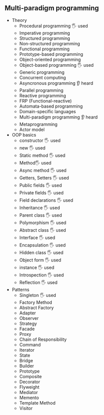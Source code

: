 ## Multi-paradigm programming

- Theory
  - Procedural programming 🖐️ used
  - Imperative programming 
  - Structured programming 
  - Non-structured programming 
  - Functional programming 
  - Prototype-based programming 
  - Object-oriented programming 
  - Object-based programming 🖐️ used
  - Generic programming 
  - Concurrent computing 
  - Asyncronous programming 👂 heard
  - Parallel programming 
  - Reactive programming 
  - FRP (Functional-reactive) 
  - Automata-based programming 
  - Domain-specific languages 
  - Multi-paradigm programming 👂 heard
  - Metaprogramming 
  - Actor model
- OOP basics
  - constructor 🖐️ used
  - new 🖐️ used
  - Static method 🖐️ used
  - Method🖐️ used
  - Async method 🖐️ used
  - Getters, Setters 🖐️ used
  - Public fields 🖐️ used
  - Private fields 🖐️ used
  - Field declarations 🖐️ used
  - Inheritance 🖐️ used
  - Parent class 🖐️ used
  - Polymorphism 🖐️ used
  - Abstract class 🖐️ used
  - Interface 🖐️ used
  - Encapsulation 🖐️ used
  - Hidden class 🖐️ used
  - Object form 🖐️ used
  - instance 🖐️ used
  - Introspection 🖐️ used
  - Reflection 🖐️ used
- Patterns
  - Singleton 🖐️ used
  - Factory Method 
  - Abstract Factory 
  - Adapter
  - Observer
  - Strategy
  - Facade
  - Proxy
  - Chain of Responsibility
  - Command
  - Iterator
  - State
  - Bridge
  - Builder
  - Prototype
  - Composite
  - Decorator
  - Flyweight
  - Mediator
  - Memento
  - Template Method
  - Visitor
